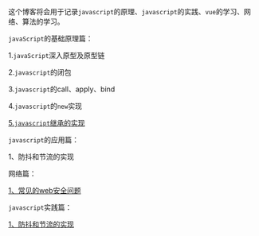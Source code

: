 这个博客将会用于记录`javascript`的原理、`javascript`的实践、`vue`的学习、网络、算法的学习。

`javaScript`的基础原理篇：

1.`javaScript`深入原型及原型链

2.`javascript`的闭包

3.`javascript`的call、apply、bind

4.`javascript`的`new`实现

[5.`javascript`继承的实现](https://github.com/Liang34/My_blog/blob/main/javascript%E5%8E%9F%E7%90%86%E7%AF%87/javascript%E7%BB%A7%E6%89%BF%E7%9A%84%E5%AE%9E%E7%8E%B0.md)

`javascript`的应用篇：

1、防抖和节流的实现



网络篇：

[1、常见的web安全问题](https://github.com/Liang34/My_blog/issues/1)

`javascript`实践篇：

[1、防抖和节流的实现](https://github.com/Liang34/My_blog/issues/2)


